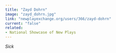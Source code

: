 ```yaml
---
title: "Zayd Dohrn"
image: "zayd_dohrn.jpg"
link: "newplayexchange.org/users/366/zayd-dohrn"
current: "false"
related:
- National Showcase of New Plays
---
```


*Sick*

